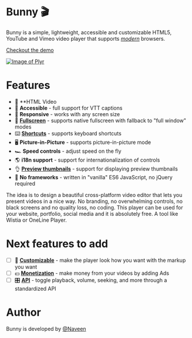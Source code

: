 
# Bunny 🎬
Bunny is a simple, lightweight, accessible and customizable HTML5, YouTube and Vimeo video player that supports [_modern_](#browser-support) browsers.

[Checkout the demo](https://bunny-pegasus.netlify.app/)

[![Image of Plyr](https://cdn.plyr.io/static/demo/screenshot.png?v=3)](https://bunny-pegasus.netlify.app/)

# Features

- 📼 **HTML Video
- 💪 **Accessible** - full support for VTT captions
- 📱 **Responsive** - works with any screen size
- 🔎 **[Fullscreen](#fullscreen)** - supports native fullscreen with fallback to "full window" modes
- ⌨️ **[Shortcuts](#shortcuts)** - supports keyboard shortcuts
- 🖥 **Picture-in-Picture** - supports picture-in-picture mode
- 🏎 **Speed controls** - adjust speed on the fly
- 🌎 **i18n support** - support for internationalization of controls
- 👌 **[Preview thumbnails](#preview-thumbnails)** - support for displaying preview thumbnails
- 🤟 **No frameworks** - written in "vanilla" ES6 JavaScript, no jQuery required

The idea is to design a beautiful cross-platform video editor that lets you present videos in a nice way. No branding, no overwhelming controls, no black screens and no quality loss, no coding. This player can be used for your website, portfolio, social media and it is absolutely free. A tool like Wistia or OneLine Player.

# Next features to add
- [ ]  🔧 **[Customizable](#html)** - make the player look how you want with the markup you want
- [ ]  💵 **[Monetization](#ads)** - make money from your videos by adding Ads
- [ ]  🎛 **[API](#api)** - toggle playback, volume, seeking, and more through a standardized API

# Author

Bunny is developed by [@Naveen](https://github.com/claymeers)
<!-- plyr.io -->